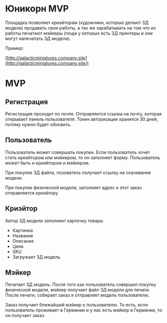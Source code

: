 # Юникорн MVP

Площадка позволяет криэйторам (художники, которые делают 3Д модели) продавать свои работы, а так же зарабатывать на том что их работы печатают мэйкеры (люди у которых есть 3Д принтеры и они могут напечатать 3Д модели). 

Пример:

[http://galacticminiatures.company.site](http://galacticminiatures.company.site/)

# MVP

## Регистрация

Регистрация проходит по почте. Отправляется ссылка на почту, которая открывает панель пользователя. Токен авторизации хранится 30 дней, потому нужно будет обновить. 

## Пользователь

Пользователь может совершать покупки. Если пользователь хочет стать криэйтором или мэйкером, то он заполняет форму. Пользователь может быть и криэйтором и мэйкером. 

При покупке 3Д файла, позователь получает ссылку на скачивание модели. 

При покупке физической модели, заполняет адрес и этот заказ отправляется криэйтору

## Криэйтор

Автор 3Д модели заполняет карточку товара:

- Картинка
- Название
- Описание
- Цена
- SKU
- Загружает 3Д модель

## Мэйкер

Печатает 3Д модель. После того как пользователь совершил покупку физической модели, мэйкер получает файл 3Д модели для печати. После печати, собирает заказ и отправляет модель пользователю. 

Заказ получает ближайший мэйкер к пользователю. То есть, если пользователь проживает в Германии и у нас есть мэйкер в Германии, то он получает заказ.
